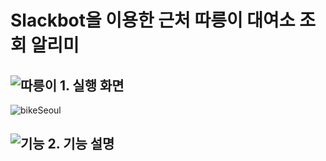 # Slackbot을 이용한 근처 따릉이 대여소 조회 알리미

## ![따릉이](https://user-images.githubusercontent.com/10703294/206845801-1b48fbf4-2ff8-41ef-8596-1f77d8b32baa.png) 1. 실행 화면
![bikeSeoul](https://user-images.githubusercontent.com/10703294/206843948-bc91f91e-2a74-4254-ba6a-49b33905f4cd.gif)

## ![기능](https://user-images.githubusercontent.com/10703294/206845961-3be1bcbd-a263-4282-bc7e-401f318f590a.png) 2. 기능 설명

